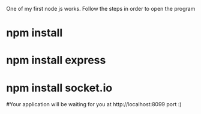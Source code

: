 One of my first node js works.
Follow the steps in order to open the program
# npm install
# npm install express
# npm install socket.io
#Your application will be waiting for you at http://localhost:8099 port :)
